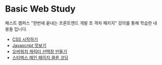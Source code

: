 # Basic Web Study
패스트 캠퍼스 "한번에 끝내는 프론트엔드 개발 초 격차 패키지" 강의를 통해 학습한 내용들 입니다.  
  
* [CSS 시작하기](./Basic_CSS/Basic_CSS.md)
* [Javascript 맛보기](./Basic_JS/Basic_JS.md)
* [오버워치 캐릭터 선택창 만들기](./OVERWATCH/README.md)
* [스타벅스 메인 페이지 클론 코딩](./Starbucks/README.md)